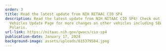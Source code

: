 ```yaml
---
order: 3
title: Read the latest update from NIH NITAAC CIO SP4
description: Read the latest update from NIH NITAAC CIO SP4! Check out our IT
  Vehicles Update Page for more changes on other vehicles including SEWP VI and
  Polaris.
url-link: https://nitaac.nih.gov/gwacs/cio-sp4
publication-date: January 17, 2024
background-image: assets/uploads/615379504.jpeg
---
```

